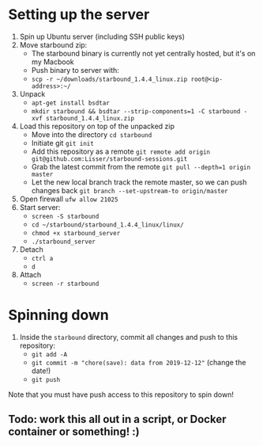 # Setting up the server
1. Spin up Ubuntu server (including SSH public keys)
2. Move starbound zip:
    * The starbound binary is currently not yet centrally hosted, but it's on my Macbook
    * Push binary to server with:
    * `scp -r ~/downloads/starbound_1.4.4_linux.zip root@<ip-address>:~/`
3. Unpack
    * `apt-get install bsdtar`
    * `mkdir starbound && bsdtar --strip-components=1 -C starbound -xvf starbound_1.4.4_linux.zip`
4. Load this repository on top of the unpacked zip
    * Move into the directory `cd starbound`
    * Initiate git `git init`
    * Add this repository as a remote `git remote add origin git@github.com:Lisser/starbound-sessions.git`
    * Grab the latest commit from the remote `git pull --depth=1 origin master`
    * Let the new local branch track the remote master, so we can push changes back `git branch --set-upstream-to origin/master`
7. Open firewall `ufw allow 21025`
8. Start server:
    * `screen -S starbound`
    * `cd ~/starbound/starbound_1.4.4_linux/linux/`
    * `chmod +x starbound_server`
    * `./starbound_server`
9. Detach
    * `ctrl a`
    * `d`
10. Attach
    * `screen -r starbound`

# Spinning down 
1. Inside the `starbound` directory, commit all changes and push to this repository:
    * `git add -A`
    * `git commit -m "chore(save): data from 2019-12-12"` (change the date!)
    * `git push`

Note that you must have push access to this repository to spin down!


## Todo: work this all out in a script, or Docker container or something! :)

